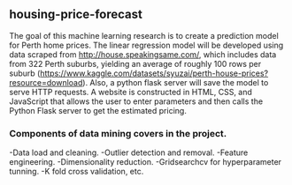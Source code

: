 ## housing-price-forecast

The goal of this machine learning research is to create a prediction model for Perth home prices.
The linear regression model will be developed using data scraped from http://house.speakingsame.com/, which includes data from 322 Perth suburbs, yielding an average of roughly 100 rows per suburb (https://www.kaggle.com/datasets/syuzai/perth-house-prices?resource=download).
Also, a python flask server will save the model to serve HTTP requests. A website is constructed in HTML, CSS, and JavaScript that allows the user to enter parameters and then calls the Python Flask server to get the estimated pricing. 

### Components of data mining covers in the project.

-Data load and cleaning.
-Outlier detection and removal.
-Feature engineering.
-Dimensionality reduction.
-Gridsearchcv for hyperparameter tunning.
-K fold cross validation, etc. 
